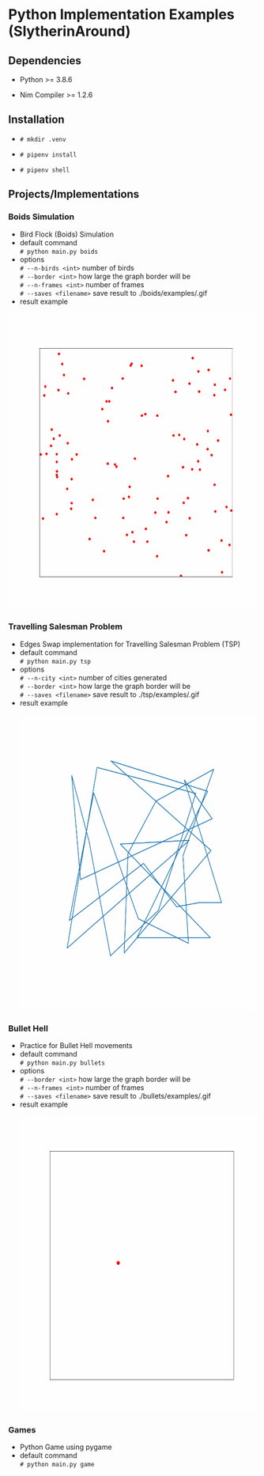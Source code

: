 # Python Implementation Examples (SlytherinAround)

## Dependencies

- Python >= 3.8.6

- Nim Compiler >= 1.2.6

## Installation

- `# mkdir .venv`

- `# pipenv install`

- `# pipenv shell`

## Projects/Implementations

### Boids Simulation

- Bird Flock (Boids) Simulation
- default command
</br>`# python main.py boids`
- options
</br>`# --n-birds <int>` number of birds
</br>`# --border <int>` how large the graph border will be
</br>`# --n-frames <int>` number of frames
</br>`# --saves <filename>` save result to ./boids/examples/<filename>.gif
- result example
<p align="center">
  <img width="600" height="600" src="https://github.com/ranovan7/slytherin_around/blob/master/boids/examples/100_birds.gif">
</p>

### Travelling Salesman Problem

- Edges Swap implementation for Travelling Salesman Problem (TSP)
- default command
    </br>`# python main.py tsp`
- options
    </br>`# --n-city <int>` number of cities generated
    </br>`# --border <int>` how large the graph border will be
    </br>`# --saves <filename>` save result to ./tsp/examples/<filename>.gif
- result example
    <p align="center">
      <img width="600" height="600" src="https://github.com/ranovan7/slytherin_around/blob/master/tsp/examples/30_cities.gif">
    </p>

### Bullet Hell

- Practice for Bullet Hell movements
- default command
    </br>`# python main.py bullets`
- options
    </br>`# --border <int>` how large the graph border will be
    </br>`# --n-frames <int>` number of frames
    </br>`# --saves <filename>` save result to ./bullets/examples/<filename>.gif
- result example
    <p align="center">
      <img width="600" height="600" src="https://github.com/ranovan7/slytherin_around/blob/master/bullets/examples/prototype.gif">
    </p>

### Games

- Python Game using pygame
- default command
    </br>`# python main.py game`
